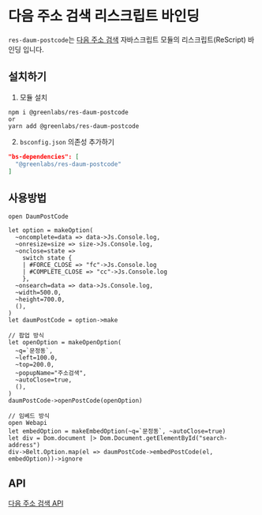 # 다음 주소 검색 리스크립트 바인딩

`res-daum-postcode`는 [다음 주소 검색](https://postcode.map.daum.net/guide) 자바스크립트 모듈의 리스크립트(ReScript) 바인딩 입니다.

## 설치하기

1. 모듈 설치

```shell
npm i @greenlabs/res-daum-postcode
or
yarn add @greenlabs/res-daum-postcode
```

2. `bsconfig.json` 의존성 추가하기

```json
"bs-dependencies": [
  "@greenlabs/res-daum-postcode"
]
```

## 사용방법
```rescript
open DaumPostCode

let option = makeOption(
  ~oncomplete=data => data->Js.Console.log,
  ~onresize=size => size->Js.Console.log,
  ~onclose=state =>
    switch state {
    | #FORCE_CLOSE => "fc"->Js.Console.log
    | #COMPLETE_CLOSE => "cc"->Js.Console.log
    },
  ~onsearch=data => data->Js.Console.log,
  ~width=500.0,
  ~height=700.0,
  (),
)
let daumPostCode = option->make

// 팝업 방식
let openOption = makeOpenOption(
  ~q=`문정동`,
  ~left=100.0,
  ~top=200.0,
  ~popupName="주소검색",
  ~autoClose=true,
  (),
)
daumPostCode->openPostCode(openOption)

// 임베드 방식
open Webapi
let embedOption = makeEmbedOption(~q=`문정동`, ~autoClose=true)
let div = Dom.document |> Dom.Document.getElementById("search-address")
div->Belt.Option.map(el => daumPostCode->embedPostCode(el, embedOption))->ignore
```

## API

[다음 주소 검색 API](https://postcode.map.daum.net/guide#attributes)